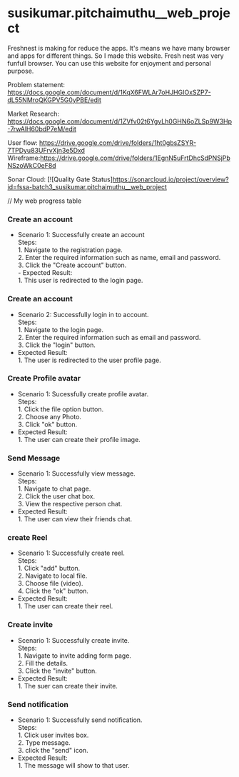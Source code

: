 # susikumar.pitchaimuthu__web_project


Freshnest is making for reduce the apps. It's means we have many browser and apps for different things. So I made this website. Fresh nest was very funfull browser. You can use this website for enjoyment and personal purpose.

Problem statement: https://docs.google.com/document/d/1KqX6FWLAr7oHJHGIOxSZP7-dL55NMroQKGPV5G0yPBE/edit

Market Research: https://docs.google.com/document/d/1ZVfv02t6YgvLh0GHN6oZLSp9W3Hp-7rwAlH60bdP7eM/edit

User flow: https://drive.google.com/drive/folders/1ht0gbsZSYR-7TPDyu83UFrvXjn3e5Dxd Wireframe:https://drive.google.com/drive/folders/1EgnN5uFrtDhcSdPNSjPbNSzoWkC0eF8d

Sonar Cloud: [![Quality Gate Status]https://sonarcloud.io/project/overview?id=fssa-batch3_susikumar.pitchaimuthu__web_project


// My web progress table


### Create an account  
   - Scenario 1: Successfully create an account  
          Steps:  
              1. Navigate to the registration page.  
              2. Enter the required information such as name, email and password.  
              3. Click the "Create account" button.  
    - Expected Result:  
              1. This user is redirected to the login page.  
               
                  
                  
### Create an account  
   - Scenario 2: Successfully login in to account.  
        Steps:  
            1. Navigate to the login page.  
            2. Enter the required information such as email and password.  
            3. Click the "login" button.  
   - Expected Result:  
            1. The user is redirected to the user profile page.  

 

### Create Profile avatar  
   - Scenario 1: Sucessfully create profile avatar.  
       Steps:  
            1. Click the file option button.  
            2. Choose any Photo.  
            3. Click "ok" button.  
   - Expected Result:  
            1. The user can create their profile image.   
           
            
       
       
 ### Send Message  
   - Scenario 1: Successfully view message.  
       Steps:  
           1. Navigate to chat page.  
           2. Click the user chat box.  
           3. View the respective person chat.  
   - Expected Result:  
           1. The user can view their friends chat.  
       
       
       
              
            





### create Reel  
   - Scenario 1: Successfully create reel.  
      Steps:  
          1.  Click "add" button.  
          2.  Navigate to local file.  
          3.  Choose file (video).  
          4.  Click the "ok" button.  
   - Expected Result:  
          1.  The user can create their reel.  



           
 
### Create invite  
   - Scenario 1: Successfully create invite.  
           Steps:  
               1.  Navigate to invite adding form page.  
               2.  Fill the details.  
               3.  Click the "invite" button.  
   - Expected Result:  
               1.  The suer can create their invite.  
              
              
           
           
           
### Send notification  
   - Scenario 1: Successfully send notification.  
      Steps:  
          1.  Click user invites box.  
          2.  Type message.  
          3.  click the "send" icon.  
   - Expected Result:  
          1.  The message will show to that user.  
         
         
           
           




